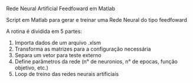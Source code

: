 Rede Neural Artificial Feedfoward em Matlab

Script em Matlab para gerar e treinar uma Rede Neural do tipo feedfoward

A rotina é dividida em 5 partes:

1) Importa dados de um arquivo .xlsm
2) Transforma as matrizes para a configuração necessária
3) Separa um vetor para teste externo
4) Define parâmetros da rede (n° de neuronios, n° de epocas, função objetivo, etc.)
5) Loop de treino das redes neurais artificiais
